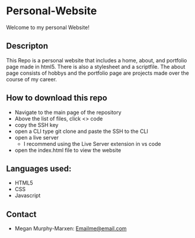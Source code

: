 # Personal-Website

Welcome to my personal Website!

## Descripton

This Repo is a personal website that includes a home, about, and portfolio page made in html5. There is also a stylesheet and a scriptfile. The about page consists of hobbys and the portfolio page are projects made over the course of my career.

## How to download this repo

- Navigate to the main page of the repository
- Above the list of files, click <> code
- copy the SSH key
- open a CLI type git clone and paste the SSH to the CLI
- open a live server
    - I recommend using the Live Server extension in vs code
- open the index.html file to view the website

## Languages used:

- HTML5
- CSS
- Javascript

## Contact

* Megan Murphy-Marxen: <a href="emailme@email.com">Emailme@email.com</a>
